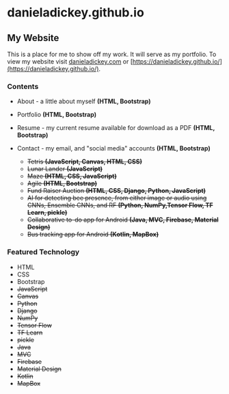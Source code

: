 # danieladickey.github.io

## My Website

This is a place for me to show off my work. It will serve as my portfolio. To view my website
visit [danieladickey.com](https://danieladickey.com/) or [https://danieladickey.github.io/](https://danieladickey.github.io/).

### Contents

- About - a little about myself **(HTML, Bootstrap)**
- Portfolio **(HTML, Bootstrap)**
- Resume - my current resume available for download as a PDF **(HTML, Bootstrap)**
- Contact - my email, and "social media" accounts **(HTML, Bootstrap)**

    - ~~Tetris **(JavaScript, Canvas, HTML, CSS)**~~
    - ~~Lunar Lander **(JavaScript)**~~
    - ~~Maze **(HTML, CSS, JavaScript)**~~
    - ~~Agile **(HTML, Bootstrap)**~~
    - ~~Fund Raiser Auction **(HTML, CSS, Django, Python, JavaScript)**~~
    - ~~AI for detecting bee presence, from either image or audio using CNNs, Ensemble CNNs, and RF **(Python, NumPy,Tensor Flow, TF Learn, pickle)**~~
    - ~~Collaborative to-do app for Android **(Java, MVC, Firebase, Material Design)**~~
    - ~~Bus tracking app for Android **(Kotlin, MapBox)**~~

### Featured Technology

- HTML
- CSS
- Bootstrap
- ~~JavaScript~~
- ~~Canvas~~
- ~~Python~~
- ~~Django~~
- ~~NumPy~~
- ~~Tensor Flow~~
- ~~TF Learn~~
- ~~pickle~~
- ~~Java~~
- ~~MVC~~
- ~~Firebase~~
- ~~Material Design~~
- ~~Kotlin~~
- ~~MapBox~~
